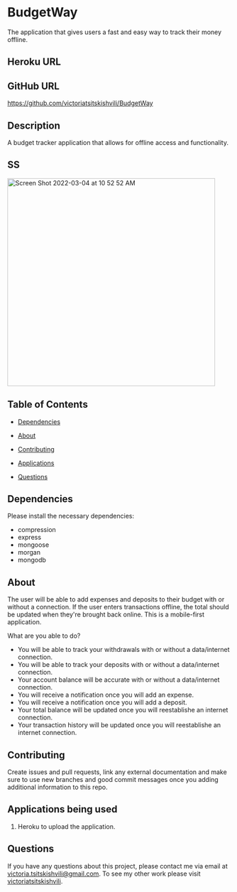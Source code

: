 # BudgetWay
The application that gives users a fast and easy way to track their money offline.

## Heroku URL


## GitHub URL
https://github.com/victoriatsitskishvili/BudgetWay

  ## Description

A budget tracker application that allows for offline access and functionality.

## SS 

<img width="468" alt="Screen Shot 2022-03-04 at 10 52 52 AM" src="https://user-images.githubusercontent.com/89715481/156795931-028057cb-5a95-4272-965e-965a6a70c2f1.png">

## Table of Contents 
  
  * [Dependencies](#dependencies)
  
  * [About](#about)

  * [Contributing](#contributing)
  
  * [Applications](#applications)
  
  * [Questions](#questions)
  
  ## Dependencies
  
  Please install the necessary dependencies:
  - compression
  - express
  - mongoose
  - morgan
  - mongodb
  
  ## About
  
The user will be able to add expenses and deposits to their budget with or without a connection. If the user enters transactions offline, the total should be updated when they're brought back online. This is a mobile-first application. 


  What are you able to do?
  - You will be able to track your withdrawals with or without a data/internet connection.
  - You will be able to track your deposits with or without a data/internet connection.
  - Your account balance will be accurate with or without a data/internet connection.
  - You will receive a notification once you will add an expense.
  - You will receive a notification once you will add a deposit.
  - Your total balance will be updated once you will reestablishe an internet connection.
  - Your transaction history will be updated once you will reestablishe an internet connection.


  ## Contributing
  
  Create issues and pull requests, link any external documentation and make sure to use new branches and good commit messages once you adding additional information to this repo.
  
  ## Applications being used 
  
1. Heroku to upload the application.
  
  ## Questions
  
  If you have any questions about this project, please contact me via email at victoria.tsitskishvili@gmail.com. To see my other work please visit [victoriatsitskishvili](https://github.com/victoriatsitskishvili/).
